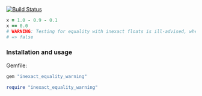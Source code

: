 [![Build Status](https://travis-ci.org/aprescott/ruby-inexact_equality_warning.svg?branch=master)](https://travis-ci.org/aprescott/ruby-inexact_equality_warning)

```ruby
x = 1.0 - 0.9 - 0.1
x == 0.0
# WARNING: Testing for equality with inexact floats is ill-advised, when comparing -2.7755575615628914e-17 and 0 (/path/to/file.rb:123)
# => false
```


### Installation and usage

Gemfile:

```ruby
gem "inexact_equality_warning"
```

```ruby
require "inexact_equality_warning"
```

